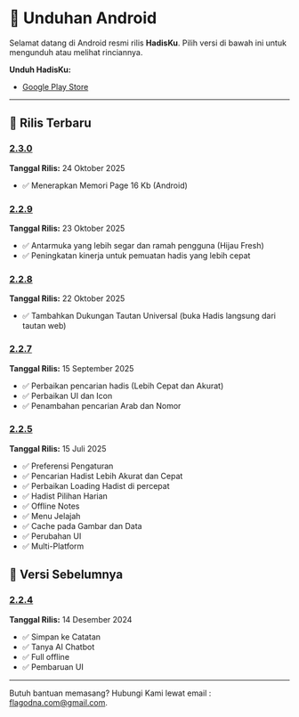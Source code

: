 # 📱 Unduhan Android

Selamat datang di Android resmi rilis **HadisKu**. Pilih versi di bawah ini untuk mengunduh atau melihat rinciannya.

**Unduh HadisKu:**

- [Google Play Store](https://play.google.com/store/apps/details?id=com.flagodna.hadisku)

---

## 🚀 Rilis Terbaru

### [2.3.0](#2.3.0)

**Tanggal Rilis:** 24 Oktober 2025

- ✅ Menerapkan Memori Page 16 Kb (Android)

### [2.2.9](#2.2.9)

**Tanggal Rilis:** 23 Oktober 2025

- ✅ Antarmuka yang lebih segar dan ramah pengguna (Hijau Fresh)
- ✅ Peningkatan kinerja untuk pemuatan hadis yang lebih cepat

### [2.2.8](#2.2.8)

**Tanggal Rilis:** 22 Oktober 2025

- ✅ Tambahkan Dukungan Tautan Universal (buka Hadis langsung dari tautan web)

### [2.2.7](#2.2.7)

**Tanggal Rilis:** 15 September 2025

- ✅ Perbaikan pencarian hadis (Lebih Cepat dan Akurat)
- ✅ Perbaikan UI dan Icon
- ✅ Penambahan pencarian Arab dan Nomor

### [2.2.5](#2.2.5)

**Tanggal Rilis:** 15 Juli 2025

- ✅ Preferensi Pengaturan
- ✅ Pencarian Hadist Lebih Akurat dan Cepat
- ✅ Perbaikan Loading Hadist di percepat
- ✅ Hadist Pilihan Harian
- ✅ Offline Notes
- ✅ Menu Jelajah
- ✅ Cache pada Gambar dan Data
- ✅ Perubahan UI
- ✅ Multi-Platform

## 📜 Versi Sebelumnya

### [2.2.4](#2.2.4)

**Tanggal Rilis:** 14 Desember 2024

- ✅ Simpan ke Catatan
- ✅ Tanya AI Chatbot
- ✅ Full offline
- ✅ Pembaruan UI

---

Butuh bantuan memasang? Hubungi Kami lewat email : [flagodna.com@gmail.com](mailto:flagodna.com@gmail.com).
